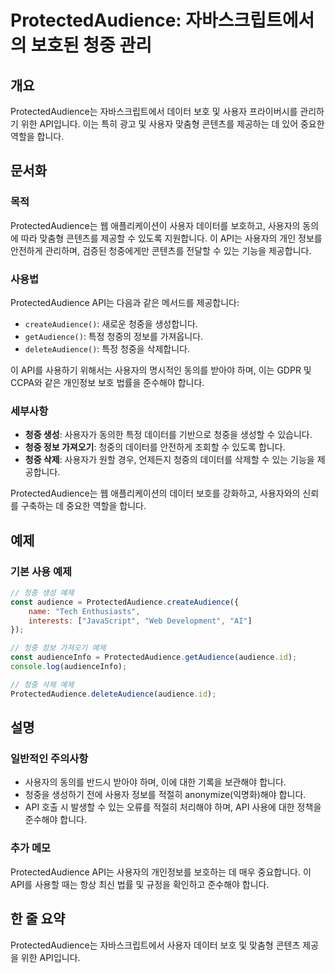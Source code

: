 <!--
Meta Description: # ProtectedAudience: 자바스크립트에서의 보호된 청중 관리 ## 개요 ProtectedAudience는 자바스크립트에서 데이터 보호 및 사용자 프라이버시를 관리하기 위한 API입니다. 이는 특히 광고 및 사용자 맞춤형 콘텐츠를 제공하는 데 있어 중요한 역...
Meta Keywords: 합니다, protectedaudience, 사용자, 사용자의, protectedaudience는
-->

# ProtectedAudience: 자바스크립트에서의 보호된 청중 관리

## 개요
ProtectedAudience는 자바스크립트에서 데이터 보호 및 사용자 프라이버시를 관리하기 위한 API입니다. 이는 특히 광고 및 사용자 맞춤형 콘텐츠를 제공하는 데 있어 중요한 역할을 합니다.

## 문서화
### 목적
ProtectedAudience는 웹 애플리케이션이 사용자 데이터를 보호하고, 사용자의 동의에 따라 맞춤형 콘텐츠를 제공할 수 있도록 지원합니다. 이 API는 사용자의 개인 정보를 안전하게 관리하며, 검증된 청중에게만 콘텐츠를 전달할 수 있는 기능을 제공합니다.

### 사용법
ProtectedAudience API는 다음과 같은 메서드를 제공합니다:
- `createAudience()`: 새로운 청중을 생성합니다.
- `getAudience()`: 특정 청중의 정보를 가져옵니다.
- `deleteAudience()`: 특정 청중을 삭제합니다.

이 API를 사용하기 위해서는 사용자의 명시적인 동의를 받아야 하며, 이는 GDPR 및 CCPA와 같은 개인정보 보호 법률을 준수해야 합니다.

### 세부사항
- **청중 생성**: 사용자가 동의한 특정 데이터를 기반으로 청중을 생성할 수 있습니다.
- **청중 정보 가져오기**: 청중의 데이터를 안전하게 조회할 수 있도록 합니다.
- **청중 삭제**: 사용자가 원할 경우, 언제든지 청중의 데이터를 삭제할 수 있는 기능을 제공합니다.
  
ProtectedAudience는 웹 애플리케이션의 데이터 보호를 강화하고, 사용자와의 신뢰를 구축하는 데 중요한 역할을 합니다.

## 예제
### 기본 사용 예제
```javascript
// 청중 생성 예제
const audience = ProtectedAudience.createAudience({
    name: "Tech Enthusiasts",
    interests: ["JavaScript", "Web Development", "AI"]
});

// 청중 정보 가져오기 예제
const audienceInfo = ProtectedAudience.getAudience(audience.id);
console.log(audienceInfo);

// 청중 삭제 예제
ProtectedAudience.deleteAudience(audience.id);
```

## 설명
### 일반적인 주의사항
- 사용자의 동의를 반드시 받아야 하며, 이에 대한 기록을 보관해야 합니다.
- 청중을 생성하기 전에 사용자 정보를 적절히 anonymize(익명화)해야 합니다.
- API 호출 시 발생할 수 있는 오류를 적절히 처리해야 하며, API 사용에 대한 정책을 준수해야 합니다.

### 추가 메모
ProtectedAudience API는 사용자의 개인정보를 보호하는 데 매우 중요합니다. 이 API를 사용할 때는 항상 최신 법률 및 규정을 확인하고 준수해야 합니다.

## 한 줄 요약
ProtectedAudience는 자바스크립트에서 사용자 데이터 보호 및 맞춤형 콘텐츠 제공을 위한 API입니다.